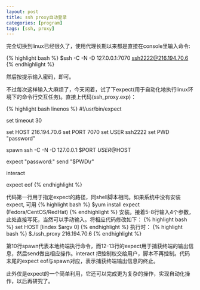 ```yaml
---
layout: post
title: ssh proxy自动登录
categories: [program]
tags: [ssh, proxy]
---
```


完全切换到linux已经很久了，使用代理长期以来都是直接在console里输入命令:

{% highlight bash %}
$ssh -C -N -D 127.0.0.1:7070 ssh2222@216.194.70.6
{% endhighlight %}

然后按提示输入密码，即可。

不过每次这样输入大麻烦了，今天闲着，试了下expect(用于自动化地执行linux环境下的命令行交互任务)。直接上代码(ssh_proxy.exp)：

{% highlight bash linenos %}
#!/usr/bin/expect

set timeout 30

set HOST 216.194.70.6
set PORT 7070
set USER ssh2222
set PWD  "password"

spawn ssh -C -N -D 127.0.0.1:$PORT $USER@$HOST

expect "password:"
send "$PWD\r"

interact

expect eof
{% endhighlight %}

代码第一行用于指定expect的路径，同shell脚本相同。如果系统中没有安装expect, 可用
{% highlight bash %} 
$yum install expect (Fedora/CentOS/RedHat) 
{% endhighlight %}
安装。接着5-8行输入4个参数，此处直接写死，当然可以手动输入。将相应代码修改如下：
{% highlight bash %}
set HOST [lindex $argv 0]
{% endhighlight %}
执行时：
{% highlight bash %}
$./ssh_proxy 216.194.70.6
{% endhighlight %}

第10行spawn代表本地终端执行命令，而12-13行的expect用于捕获终端的输出信息，然后send做出相应操作。interact 把控制权交给用户，脚本不再控制。代码末尾的expect eof与spawn对应，表示捕获终端输出信息的终止。

此外仅是expect的一个简单利用，它还可以完成更为复杂的操作，实现自动化操作，以后再研究了。